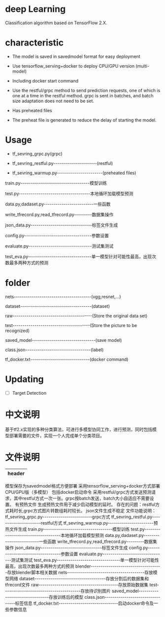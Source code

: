 # deep Learning
Classification algorithm based on TensorFlow 2.X.

# characteristic
- The model is saved in savedmodel format for easy deployment

- Use tensorflow_serving+docker to deploy CPU/GPU version (multi-model)

- Including docker start command

- Use the restful/grpc method to send prediction requests, one of which is one at a time in the restful method. grpc is sent in batches, and batch size adaptation does not need to be set.

- Has preheated files

- The preheat file is generated to reduce the delay of starting the model.


# Usage
- tf_sevring_grpc.py(grpc)

- tf_sevring_restful.py----------------------(restful)

- tf_sevring_warmup.py-----------------------(preheated files)

train.py-----------------------------------模型训练

test.py------------------------------------本地循环加载模型预测

data.py,dadaset.py-------------------------一些函数

write_tfrecord.py,read_tfrecord.py---------数据集操作

json_data.py-------------------------------标签文件生成

config.py----------------------------------参数设置

evaluate.py--------------------------------测试集测试

test_eva.py--------------------------------单一模型针对可能性最高，出现次数最多两种方式的预测


# folder
nets---------------------------------------(vgg,resnet,...)

dataset------------------------------------(dataset)

raw----------------------------------------(Store the original data set)


test---------------------------------------(Store the picture to be recognized)


saved_model--------------------------------(save model)


class.json---------------------------------(label)


tf_docker.txt------------------------------(docker command)


# Updating
- [ ] Target Detection

# 中文说明
基于tf2.x实现的多种分类算法，可进行多模型协同工作，进行预测，同时包括模型部署需要的文件，实现一个人完成单个分类项目。
# 文件说明
| header |
| ------ |
模型保存为savedmodel格式方便部署
采用tensorflow_serving+docker方式部署CPU/GPU版（多模型）
包括docker启动命令
采用restful/grpc方式发送预测请求，其中restful方式一次一张。grpc按batch发送，batch大小自适应不需要设置。
有预热文件
生成预热文件用于减少启动模型的延时。
存在的问题：restful方式耗时长,grpc方式图片转数组耗时较长。 json文件生成不稳定
文件功能说明：
tf_sevring_grpc.py-------------------------grpc方式
tf_sevring_restful.py----------------------restful方式
tf_sevring_warmup.py-----------------------预热文件生成
train.py-----------------------------------模型训练
test.py------------------------------------本地循环加载模型预测
data.py,dadaset.py-------------------------一些函数
write_tfrecord.py,read_tfrecord.py---------数据集操作
json_data.py-------------------------------标签文件生成
config.py----------------------------------参数设置
evaluate.py--------------------------------测试集测试
test_eva.py--------------------------------单一模型针对可能性最高，出现次数最多两种方式的预测
blender------------------------------------存放blender脚本相关数据
nets---------------------------------------存放模型网络
dataset------------------------------------存放分割后的数据集和tfrecord文件
raw----------------------------------------存放原始数据集
test---------------------------------------存放待识别图片
saved_model--------------------------------存放训练后的模型
class.json---------------------------------标签信息
tf_docker.txt------------------------------启动docker命令及一些参数信息
